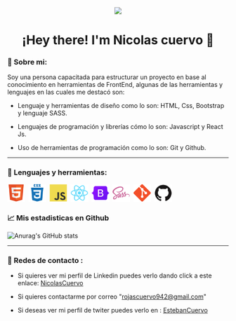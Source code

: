 <div id="Header" align="center">
   <img src="https://media.giphy.com/media/ZVik7pBtu9dNS/giphy.gif" width="200">
   <h1 align="center">¡Hey there! I'm Nicolas cuervo 🐉</h1>
</div>

###  🧑 Sobre mi:
   
Soy una persona capacitada para estructurar un proyecto en base al conocimiento en herramientas de FrontEnd, algunas de las herramientas y lenguajes en las cuales me destacó son:

- Lenguaje y herramientas de diseño como lo son: HTML, Css, Bootstrap y lenguaje SASS.

- Lenguajes de programación y librerías cómo lo son: Javascript y React Js.

- Uso de herramientas de programación como lo son: Git y Github.
   
---

<div align="left">
    <h3>🔨 Lenguajes y herramientas:</h3>
    <div>
        <img src="https://github.com/devicons/devicon/blob/master/icons/html5/html5-original.svg" title="HTML5" alt="HTML" width="40" height="40"/>&nbsp;
        <img src="https://github.com/devicons/devicon/blob/master/icons/css3/css3-plain-wordmark.svg"  title="CSS3" alt="CSS" width="40" height="40"/>&nbsp;
        <img src="https://github.com/devicons/devicon/blob/master/icons/javascript/javascript-original.svg" title="JavaScript" alt="JavaScript" width="40"           height="40"/>&nbsp;
        <img src="https://github.com/devicons/devicon/blob/master/icons/react/react-original.svg" title="JavaScript" alt="JavaScript" width="40"                     height="40"/>&nbsp;
        <img src="https://github.com/devicons/devicon/blob/master/icons/bootstrap/bootstrap-original.svg" title="JavaScript" alt="JavaScript" width="40"             height="40"/>&nbsp;
        <img src="https://github.com/devicons/devicon/blob/master/icons/sass/sass-original.svg" title="JavaScript" alt="JavaScript" width="40"                       height="40"/>&nbsp;
        <img src="https://github.com/devicons/devicon/blob/master/icons/git/git-original.svg" title="JavaScript" alt="JavaScript" width="40"                         height="40"/>&nbsp;
        <img src="https://github.com/devicons/devicon/blob/master/icons/github/github-original.svg" title="JavaScript" alt="JavaScript" width="40"                   height="40"/>&nbsp;
     </div>

</div>
   
### 📈 Mis estadisticas en Github
   
   ![Anurag's GitHub stats](https://github-readme-stats.vercel.app/api?username=NicolasEstebanCuervo&show_icons=true&theme=radical)
   
---
  
### 📱 Redes de contacto :
   
- Si quieres ver mi perfil de Linkedin puedes verlo dando click a este enlace: [NicolasCuervo](https://www.linkedin.com/in/nicolas-esteban-rojas-cuervo-9b72831ba/)

- Si quieres contactarme por correo  "rojascuervo942@gmail.com"
   
- Si deseas ver mi perfil de twiter puedes verlo en : [EstebanCuervo](https://twitter.com/EstebanCuervo_)
